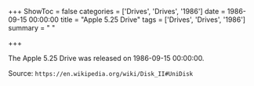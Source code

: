 +++
ShowToc = false
categories = ['Drives', 'Drives', '1986']
date = 1986-09-15 00:00:00
title = "Apple 5.25 Drive"
tags = ['Drives', 'Drives', '1986']
summary = " "

+++

The Apple 5.25 Drive was released on 1986-09-15 00:00:00.

Source: `https://en.wikipedia.org/wiki/Disk_II#UniDisk`


